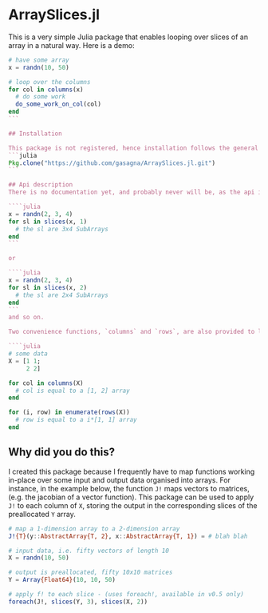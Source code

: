 # ArraySlices.jl

This is a very simple Julia package that enables looping over slices of an array in a natural way. Here is a demo:

````julia
# have some array
x = randn(10, 50)

# loop over the columns
for col in columns(x)
  # do some work 
  do_some_work_on_col(col)
end
```

## Installation

This package is not registered, hence installation follows the general procedure for Julia code on a git repository:
```julia
Pkg.clone("https://github.com/gasagna/ArraySlices.jl.git")
```

## Api description
There is no documentation yet, and probably never will be, as the api is very simple. This main function exported by this module is `slices`. For a given array `x`, `slices(x, i)` returns a `SlicesIterator` object, to loop over the slices of `x` along dimension `i`. For instance:

````julia
x = randn(2, 3, 4)
for sl in slices(x, 1)
  # the sl are 3x4 SubArrays
end
```

or 

````julia
x = randn(2, 3, 4)
for sl in slices(x, 2)
  # the sl are 2x4 SubArrays
end
```
and so on. 

Two convenience functions, `columns` and `rows`, are also provided to loop over the columns and rows of two dimensional arrays. 

````julia
# some data
X = [1 1;
     2 2]

for col in columns(X)
  # col is equal to a [1, 2] array
end

for (i, row) in enumerate(rows(X))
  # row is equal to a i*[1, 1] array
end
````


## Why did you do this?
I created this package because I frequently have to map functions working 
in-place over some input and output data organised into arrays. For instance, 
in the example below, the function `J!` maps vectors to matrices, 
(e.g. the jacobian of a vector function). This package can be used to apply `J!`
to each column of `X`, storing the output in the corresponding slices of 
the preallocated `Y` array. 

````julia
# map a 1-dimension array to a 2-dimension array
J!{T}(y::AbstractArray{T, 2}, x::AbstractArray{T, 1}) = # blah blah

# input data, i.e. fifty vectors of length 10
X = randn(10, 50)

# output is preallocated, fifty 10x10 matrices
Y = Array{Float64}(10, 10, 50) 

# apply f! to each slice - (uses foreach!, available in v0.5 only)
foreach(J!, slices(Y, 3), slices(X, 2))
````





